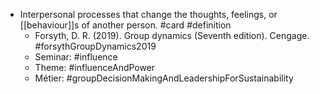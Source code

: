 - Interpersonal processes that change the thoughts, feelings, or [[behaviour]]s of another person. #card #definition
	- Forsyth, D. R. (2019). Group dynamics (Seventh edition). Cengage. #forsythGroupDynamics2019
	- Seminar: #influence
	- Theme: #influenceAndPower
	- Métier: #groupDecisionMakingAndLeadershipForSustainability